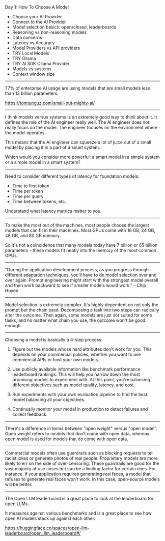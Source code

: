 Day 1: How To Choose A Model

- Choose your AI Provider
- Connect to the AI Provider
- Model selection basics: open/closed, leaderboards
- Reasoning vs non-reasoning models
- Data concerns
- Latency vs Accuracy
- Model Providers vs API providers
- TRY Local Models
- TRY Ollama
- TRY AI SDK Ollama Provider
- Models vs systems
- Context window size

---

77% of enterprise AI usage are using models that are small models less than 13 billion parameters.

https://tomtunguz.com/small-but-mighty-ai/

---

I think models versus systems is an extremely good way to think about it. It defines the role of the AI engineer really well. The AI engineer does not really focus on the model. The engineer focuses on the environment where the model operates.

This means that the AI engineer can squeeze a lot of juice out of a small model by placing it in a part of a smart system.

Which would you consider more powerful: a smart model in a simple system or a simple model in a smart system?

---

Need to consider different types of latency for foundation models:

- Time to first token
- Time per token
- Time per query
- Time between tokens, etc.

Understand what latency metrics matter to you.

---

To make the most out of the machines, most people choose the largest models that can fit in their machines. Most GPUs come with 16 GB, 24 GB, 48 GB, and 80 GB memory.

So it's not a coincidence that many models today have 7 billion or 65 billion parameters - these models fit neatly into the memory of the most common GPUs.

---

"During the application development process, as you progress through different adaptation techniques, you'll have to do model selection over and over again. Prompt engineering might start with the strongest model overall and then work backward to see if smaller models would work." - Chip Huyen

---

Model selection is extremely complex. It's highly dependent on not only the prompt but the chain used. Decomposing a task into two steps can radically alter the outcome. Then again, some models are just not suited for some tasks, and no matter what chain you use, the outcome won't be good enough.

---

Choosing a model is basically a 4-step process:

1. Figure out the models whose hard attributes don't work for you. This depends on your commercial policies, whether you want to use commercial APIs or host your own models.

2. Use publicly available information like benchmark performance leaderboard rankings. This will help you narrow down the most promising models to experiment with. At this point, you're balancing different objectives such as model quality, latency, and cost.

3. Run experiments with your own evaluation pipeline to find the best model balancing all your objectives.

4. Continually monitor your model in production to detect failures and collect feedback.

---

There's a difference in terms between "open weight" versus "open model". Open weight refers to models that don't come with open data, whereas open model is used for models that do come with open data.

---

Commercial models often use guardrails such as blocking requests to tell racist jokes or generate photos of real people. Proprietary models are more likely to err on the side of over-censoring. These guardrails are good for the vast majority of use cases but can be a limiting factor for certain ones. For instance, if your application requires generating real faces, a model that refuses to generate real faces won't work. In this case, open-source models will be better.

---

The Open LLM leaderboard is a great place to look at the leaderboard for open LLMs.

It measures against various benchmarks and is a great place to see how open AI models stack up against each other.

https://huggingface.co/spaces/open-llm-leaderboard/open_llm_leaderboard#/
